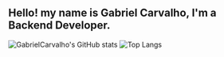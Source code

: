 ## Hello! my name is Gabriel Carvalho, I'm a Backend Developer.

![GabrielCarvalho's GitHub stats](https://github-readme-stats.vercel.app/api?username=gabrielCarvalhoGit&show_icons=true&theme=dark&hide_border=true&bg_color=161b22)
![Top Langs](https://github-readme-stats.vercel.app/api/top-langs/?username=gabrielCarvalhoGit&layout=compact&theme=dark&langs_count=10&hide_border=true&bg_color=161b22)
